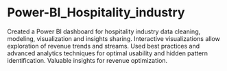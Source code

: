 # Power-BI_Hospitality_industry
Created a Power BI dashboard for hospitality industry data cleaning, modeling, visualization and insights sharing. Interactive visualizations allow exploration of revenue trends and streams. Used best practices and advanced analytics techniques for optimal usability and hidden pattern identification. Valuable insights for revenue optimization.
